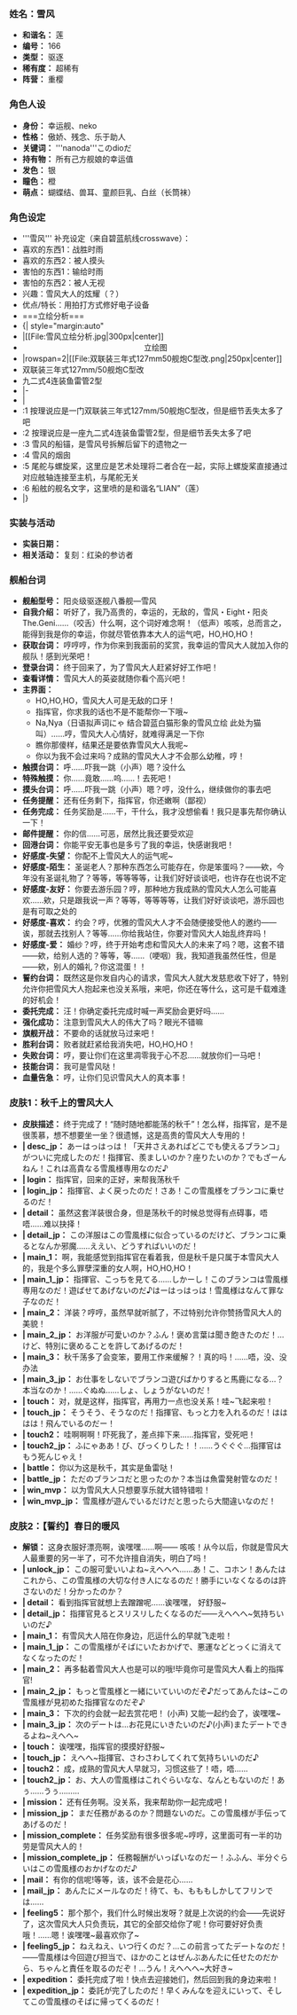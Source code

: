 ### 姓名：雪风
* **和谐名：** 莲
* **编号：** 166
* **类型：** 驱逐
* **稀有度：** 超稀有
* **阵营：** 重樱


### 角色人设
* **身份：** 幸运舰、neko
* **性格：** 傲娇、残念、乐于助人
* **关键词：** '''nanoda'''このdioだ
* **持有物：** 所有己方舰娘的幸运值
* **发色：** 银
* **瞳色：** 橙
* **萌点：** 蝴蝶结、兽耳、童颜巨乳、白丝（长筒袜）


### 角色设定
* '''雪风''' 补充设定（来自碧蓝航线crosswave）：
* 喜欢的东西1：战胜时雨
* 喜欢的东西2：被人摸头
* 害怕的东西1：输给时雨
* 害怕的东西2：被人无视
* 兴趣：雪风大人的炫耀（？）
* 优点/特长：用拍打方式修好电子设备
* ===立绘分析===
* {| style="margin:auto"
* |[[File:雪风立绘分析.jpg|300px|center]]
* <center>立绘图</center>
* |rowspan=2|[[File:双联装三年式127mm50舰炮C型改.png|250px|center]]
* 双联装三年式127mm/50舰炮C型改
* 九二式4连装鱼雷管2型
* |-
* |
* :1 按理说应是一门双联装三年式127mm/50舰炮C型改，但是细节丢失太多了吧
* :2 按理说应是一座九二式4连装鱼雷管2型，但是细节丢失太多了吧
* :3 雪风的船锚，是雪风号拆解后留下的遗物之一
* :4 雪风的烟囱
* :5 尾舵与螺旋桨，这里应是艺术处理将二者合在一起，实际上螺旋桨直接通过对应舷轴连接至主机，与尾舵无关
* :6 船舷的舰名文字，这里喷的是和谐名“LIAN”（莲）
* |}


### 实装与活动
* **实装日期：** 
* **相关活动：** 复刻：红染的参访者


### 舰船台词
* **舰船型号：** 阳炎级驱逐舰八番舰—雪风
* **自我介绍：** 听好了，我乃高贵的，幸运的，无敌的，雪风・Eight・阳炎The.Geni……（咬舌）什么啊，这个词好难念啊！（低声）咳咳，总而言之，能得到我是你的幸运，你就尽管依靠本大人的运气吧，HO,HO,HO！
* **获取台词：** 哼哼哼，作为你来到我面前的奖赏，我幸运的雪风大人就加入你的舰队！感到光荣吧！
* **登录台词：** 终于回来了，为了雪风大人赶紧好好工作吧！
* **查看详情：** 雪风大人的英姿就随你看个高兴吧！
* **主界面：**
  * HO,HO,HO，雪风大人可是无敌的口牙！
  * 指挥官，你求我的话也不是不能帮你一下哦~
  * Na,Nya（日语拟声词にゃ 结合碧蓝白猫形象的雪风立绘 此处为猫叫）……哼，雪风大人心情好，就难得满足一下你
  * 瞧你那傻样，结果还是要依靠雪风大人我呢~
  * 你以为我不会过来吗？成熟的雪风大人才不会那么幼稚，哼！
* **触摸台词：** 呼……吓我一跳（小声）嗯？没什么
* **特殊触摸：** 你……竟敢……呜……！去死吧！
* **摸头台词：** 呼……吓我一跳（小声）嗯？哼，没什么，继续做你的事去吧
* **任务提醒：** 还有任务剩下，指挥官，你还嫩啊（鄙视）
* **任务完成：** 任务奖励是……干，干什么，我才没想偷看！我只是事先帮你确认一下！
* **邮件提醒：** 你的信……可恶，居然比我还要受欢迎
* **回港台词：** 你能平安无事也是多亏了我的幸运，快感谢我吧！
* **好感度-失望：** 你配不上雪风大人的运气呢~
* **好感度-陌生：** 圣诞老人？那种东西怎么可能存在，你是笨蛋吗？——欸，今年没有圣诞礼物了？等等，等等等等，让我们好好谈谈吧，也许存在也说不定
* **好感度-友好：** 你要去游乐园？哼，那种地方我成熟的雪风大人怎么可能喜欢……欸，只是跟我说一声？等等，等等等等，让我们好好谈谈吧，游乐园也是有可取之处的
* **好感度-喜欢：** 约会？哼，优雅的雪风大人才不会随便接受他人的邀约——诶，那就去找别人？等等……你给我站住，你要对雪风大人始乱终弃吗！
* **好感度-爱：** 婚纱？哼，终于开始考虑和雪风大人的未来了吗？嗯，这套不错——欸，给别人选的？等等，等……（哽咽）我，我知道我虽然任性，但是——欸，别人的婚礼？你这混蛋！！
* **誓约台词：** 既然这是你发自内心的请求，雪风大人就大发慈悲收下好了，特别允许你把雪风大人抱起来也没关系哦，来吧，你还在等什么，这可是千载难逢的好机会！
* **委托完成：** 汪！你确定委托完成时喊一声奖励会更好吗……
* **强化成功：** 注意到雪风大人的伟大了吗？眼光不错嘛
* **旗舰开战：** 不要命的话就放马过来吧！
* **胜利台词：** 败者就赶紧给我消失吧，HO,HO,HO！
* **失败台词：** 哼，要让你们在这里凋零我于心不忍……就放你们一马吧！
* **技能台词：** 我可是雪风哒！
* **血量告急：** 哼，让你们见识雪风大人的真本事！


### 皮肤1：秋千上的雪风大人
* **皮肤描述：** 终于完成了！“随时随地都能荡的秋千”！怎么样，指挥官，是不是很羡慕，想不想要坐一坐？很遗憾，这是高贵的雪风大人专用的！
* **| desc_jp：** あーはっはっは！「天井さえあればどこでも使えるブランコ」がついに完成したのだ！指揮官、羨ましいのか？座りたいのか？でもざーんねん！これは高貴なる雪風様専用なのだ♪
* **| login：** 指挥官，回来的正好，来帮我荡秋千
* **| login_jp：** 指揮官、よく戻ったのだ！さあ！この雪風様をブランコに乗せるのだ！
* **| detail：** 虽然这套洋装很合身，但是荡秋千的时候总觉得有点碍事，唔唔……难以抉择！
* **| detail_jp：** この洋服はこの雪風様に似合っているのだけど、ブランコに乗るとなんか邪魔……ええい、どうすればいいのだ！
* **| main_1：** 啊，我能感觉到指挥官在看着我，但是秋千是只属于本雪风大人的，我是个多么罪孽深重的女人啊，HO,HO,HO！
* **| main_1_jp：** 指揮官、こっちを見てる……しかーし！このブランコは雪風様専用なのだ！遊ばせてあげないのだ♪はーはっはっは！雪風様はなんて罪な子なのだ！
* **| main_2：** 洋装？哼哼，虽然早就听腻了，不过特别允许你赞扬雪风大人的美貌！
* **| main_2_jp：** お洋服が可愛いのか？ふん！褒め言葉は聞き飽きたのだ！…けど、特別に褒めることを許してあげるのだ！
* **| main_3：** 秋千荡多了会变笨，要用工作来缓解？！真的吗！……唔，没、没办法
* **| main_3_jp：** お仕事をしないでブランコ遊びばかりすると馬鹿になる…？本当なのか！……ぐぬぬ……しょ、しょうがないのだ！
* **| touch：** 对，就是这样，指挥官，再用力一点也没关系！哇~飞起来啦！
* **| touch_jp：** そうそう、そうなのだ！指揮官、もっと力を入れるのだ！はははは！飛んでいるのだー！
* **| touch2：** 哇啊啊啊！吓死我了，差点摔下来……指挥官，受死吧！
* **| touch2_jp：** ふにゃああ！び、びっくりした！！……うぐぐぐ…指揮官はもう死んじゃえ！
* **| battle：** 你以为这是秋千，其实是鱼雷哒！
* **| battle_jp：** ただのブランコだと思ったのか？本当は魚雷発射管なのだ！
* **| win_mvp：** 以为雪风大人只想要享乐就大错特错啦！
* **| win_mvp_jp：** 雪風様が遊んでいるだけだと思ったら大間違いなのだ！


### 皮肤2：【誓约】春日的暖风
* **解锁：** 这身衣服好漂亮啊，诶嘿嘿……啊—— 咳咳！从今以后，你就是雪风大人最重要的另一半了，可不允许擅自消失，明白了吗！
* **| unlock_jp：** この服可愛いいよね~えへへへ……あ！こ、コホン！あんたはこれから、この雪風様の大切な付き人になるのだ！勝手にいなくなるのは許さないのだ！分かったのか？
* **| detail：** 看到指挥官就想上去蹭蹭呢……诶嘿嘿， 好舒服~
* **| detail_jp：** 指揮官見るとスリスリしたくなるのだ——えへへへ~気持ちいいのだ♪
* **| main_1：** 有雪风大人陪在你身边，厄运什么的早就飞走啦！
* **| main_1_jp：** この雪風様がそばにいたおかげで、悪運などとっくに消えてなくなったのだ！
* **| main_2：** 再多黏着雪风大人也是可以的哦!毕竟你可是雪风大人看上的指挥官!
* **| main_2_jp：** もっと雪風様と一緒にいていいのだぞ♪だってあんたは~この雪風様が見初めた指揮官なのだぞ♪
* **| main_3：** 下次的约会就一起去赏花吧！ (小声) 又能一起约会了，诶嘿嘿~
* **| main_3_jp：** 次のデートは…お花見にいきたいのだ♪(小声)またデートできるよね~えへへ~
* **| touch：** 诶嘿嘿，指挥官的摸摸好舒服~
* **| touch_jp：** えへへ~指揮官、さわさわしてくれて気持ちいいのだ♪
* **| touch2：** 成，成熟的雪风大人早就习，习惯这些了！唔，唔……
* **| touch2_jp：** お、大人の雪風様はこれぐらいなな、なんともないのだ！あぅ……うぅ………
* **| mission：** 还有任务啊。没关系，我来帮助你一起完成吧！
* **| mission_jp：** まだ任務があるのか？問題ないのだ。この雪風様が手伝ってあげるのだ！
* **| mission_complete：** 任务奖励有很多很多呢~哼哼，这里面可有一半的功劳是雪风大人的！
* **| mission_complete_jp：** 任務報酬がいっぱいなのだー！ふふん、半分ぐらいはこの雪風様のおかげなのだ♪
* **| mail：** 有你的信呢!等等，该，该不会是花心……
* **| mail_jp：** あんたにメールなのだ！待て、も、もももしかしてフリンでは……
* **| feeling5：** 那个那个，我们什么时候出发呀？就是上次说的约会——先说好了，这次雪风大人只负责玩，其它的全部交给你了呢！你可要好好负责哦！……嗯！诶嘿嘿~最喜欢你了~
* **| feeling5_jp：** ねえねえ、いつ行くのだ？…この前言ってたデートなのだ！——雪風様は今回遊び担当で、ほかのことはぜんぶあんたに任せたのだから、ちゃんと責任を取るのだぞ！…うん！えへへへ~大好き~
* **| expedition：** 委托完成了啦！快点去迎接她们，然后回到我的身边来啦！
* **| expedition_jp：** 委託が完了したのだ！早くみんなを迎えにいって、そしてこの雪風様のそばに帰ってくるのだ！
